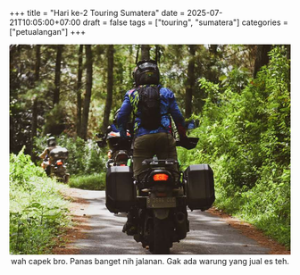 +++
title = "Hari ke-2 Touring Sumatera"
date = 2025-07-21T10:05:00+07:00
draft = false
tags = ["touring", "sumatera"]
categories = ["petualangan"]
+++
<p style="text-align: center;">
<img src="/static/images/hutan.jpg" alt="Hutan" style="max-width: 100%; height: auto;" />
wah capek bro. Panas banget nih jalanan. Gak ada warung yang jual es teh. 